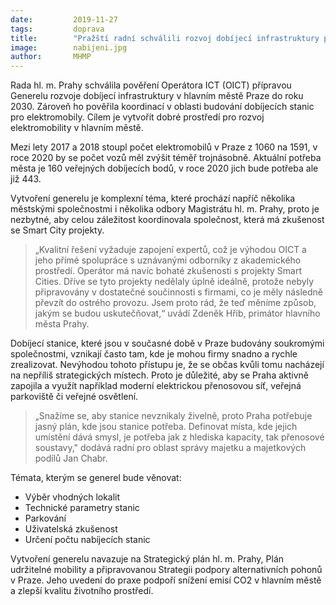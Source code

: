 ```yaml
---
date:         2019-11-27
tags:         doprava
title:        "Pražští radní schválili rozvoj dobíjecí infrastruktury pro elektromobily"
image: 	      nabijeni.jpg
author:       MHMP
---
```


Rada hl. m. Prahy schválila pověření Operátora ICT (OICT) přípravou Generelu rozvoje dobíjecí infrastruktury v hlavním městě Praze do roku 2030. Zároveň ho pověřila koordinací v oblasti budování dobíjecích stanic pro elektromobily. Cílem je vytvořit dobré prostředí pro rozvoj elektromobility v hlavním městě. 

Mezi lety 2017 a 2018 stoupl počet elektromobilů v Praze z 1060 na 1591, v roce 2020 by se počet vozů měl zvýšit téměř trojnásobně. Aktuální potřeba města je 160 veřejných dobíjecích bodů, v roce 2020 jich bude potřeba ale již 443. 

Vytvoření generelu je komplexní téma, které prochází napříč několika městskými společnostmi i několika odbory Magistrátu hl. m. Prahy, proto je nezbytné, aby celou záležitost koordinovala společnost, která má zkušenost se Smart City projekty. 

> „Kvalitní řešení vyžaduje zapojení expertů, což je výhodou OICT a jeho přímé spolupráce s uznávanými odborníky z akademického prostředí. Operátor má navíc bohaté zkušenosti s projekty Smart Cities. Dříve se tyto projekty nedělaly úplně ideálně, protože nebyly připravovány v dostatečné součinnosti s firmami, co je měly následně převzít do ostrého provozu. Jsem proto rád, že teď měníme způsob, jakým se budou uskutečňovat,“ uvádí Zdeněk Hřib, primátor hlavního města Prahy.

Dobíjecí stanice, které jsou v současné době v Praze budovány soukromými společnostmi, vznikají často tam, kde je mohou firmy snadno a rychle zrealizovat. Nevýhodou tohoto přístupu je, že se občas kvůli tomu nacházejí na nepříliš strategických místech. Proto je důležité, aby se Praha aktivně zapojila a využít například moderní elektrickou přenosovou síť, veřejná parkoviště či veřejné osvětlení. 

> „Snažíme se, aby stanice nevznikaly živelně, proto Praha potřebuje jasný plán, kde jsou stanice potřeba. Definovat místa, kde jejich umístění dává smysl, je potřeba jak z hlediska kapacity, tak přenosové soustavy," dodává radní pro oblast správy majetku a majetkových podílů Jan Chabr.

Témata, kterým se generel bude věnovat:

* Výběr vhodných lokalit
* Technické parametry stanic
* Parkování
* Uživatelská zkušenost
* Určení počtu nabíjecích stanic

Vytvoření generelu navazuje na Strategický plán hl. m. Prahy, Plán udržitelné mobility a připravovanou Strategii podpory alternativních pohonů v Praze. Jeho uvedení do praxe podpoří snížení emisí CO2 v hlavním městě a zlepší kvalitu životního prostředí. 

